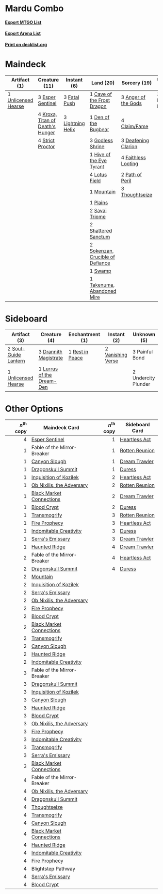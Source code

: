# Mardu Combo

#### [Export MTGO List](../collection/Mardu%20Combo/Mardu%20Combo.txt)
#### [Export Arena List](../collection/Mardu%20Combo/Mardu%20Combo_arena.txt)
#### [Print on decklist.org](http://decklist.org/?deckmain=3%09Anger%20of%20the%20Gods%0A3%09Blightstep%20Pathway%0A1%09Cave%20of%20the%20Frost%20Dragon%0A4%09Claim/Fame%0A3%09Deafening%20Clarion%0A1%09Den%20of%20the%20Bugbear%0A3%09Esper%20Sentinel%0A4%09Faithless%20Looting%0A3%09Fatal%20Push%0A3%09Godless%20Shrine%0A1%09Hive%20of%20the%20Eye%20Tyrant%0A4%09Kroxa,%20Titan%20of%20Death's%20Hunger%0A3%09Lightning%20Helix%0A4%09Lotus%20Field%0A1%09Mountain%0A2%09Path%20of%20Peril%0A1%09Plains%0A2%09Savai%20Triome%0A2%09Shattered%20Sanctum%0A2%09Sokenzan,%20Crucible%20of%20Defiance%0A4%09Strict%20Proctor%0A1%09Swamp%0A1%09Takenuma,%20Abandoned%20Mire%0A3%09Thoughtseize%0A1%09Unlicensed%20Hearse&deckside=3%09Drannith%20Magistrate%0A1%09Lurrus%20of%20the%20Dream-Den%0A3%09Painful%20Bond%0A1%09Rest%20in%20Peace%0A2%09Soul-Guide%20Lantern%0A2%09Undercity%20Plunder%0A1%09Unlicensed%20Hearse%0A2%09Vanishing%20Verse)
# Maindeck

|                                         Artifact (1)                                         |                                               Creature (11)                                               |                                        Instant (6)                                         |                                                 Land (20)                                                 |                                         Sorcery (19)                                         |    Unknown (3)     |
|----------------------------------------------------------------------------------------------|-----------------------------------------------------------------------------------------------------------|--------------------------------------------------------------------------------------------|-----------------------------------------------------------------------------------------------------------|----------------------------------------------------------------------------------------------|--------------------|
|1 [Unlicensed Hearse](http://gatherer.wizards.com/Pages/Card/Details.aspx?multiverseid=555447)|3 [Esper Sentinel](http://gatherer.wizards.com/Pages/Card/Details.aspx?multiverseid=522088)                |3 [Fatal Push](http://gatherer.wizards.com/Pages/Card/Details.aspx?multiverseid=423724)     |1 [Cave of the Frost Dragon](http://gatherer.wizards.com/Pages/Card/Details.aspx?multiverseid=527540)      |3 [Anger of the Gods](http://gatherer.wizards.com/Pages/Card/Details.aspx?multiverseid=438682)|3 Blightstep Pathway|
|                                                                                              |4 [Kroxa, Titan of Death's Hunger](http://gatherer.wizards.com/Pages/Card/Details.aspx?multiverseid=476472)|3 [Lightning Helix](http://gatherer.wizards.com/Pages/Card/Details.aspx?multiverseid=249386)|1 [Den of the Bugbear](http://gatherer.wizards.com/Pages/Card/Details.aspx?multiverseid=527541)            |4 [Claim/Fame](http://gatherer.wizards.com/Pages/Card/Details.aspx?multiverseid=430839)       |                    |
|                                                                                              |4 [Strict Proctor](http://gatherer.wizards.com/Pages/Card/Details.aspx?multiverseid=513510)                |                                                                                            |3 [Godless Shrine](http://gatherer.wizards.com/Pages/Card/Details.aspx?multiverseid=405099)                |3 [Deafening Clarion](http://gatherer.wizards.com/Pages/Card/Details.aspx?multiverseid=452915)|                    |
|                                                                                              |                                                                                                           |                                                                                            |1 [Hive of the Eye Tyrant](http://gatherer.wizards.com/Pages/Card/Details.aspx?multiverseid=527545)        |4 [Faithless Looting](http://gatherer.wizards.com/Pages/Card/Details.aspx?multiverseid=389512)|                    |
|                                                                                              |                                                                                                           |                                                                                            |4 [Lotus Field](http://gatherer.wizards.com/Pages/Card/Details.aspx?multiverseid=467003)                   |2 [Path of Peril](http://gatherer.wizards.com/Pages/Card/Details.aspx?multiverseid=540974)    |                    |
|                                                                                              |                                                                                                           |                                                                                            |1 [Mountain](http://gatherer.wizards.com/Pages/Card/Details.aspx?multiverseid=439859)                      |3 [Thoughtseize](http://gatherer.wizards.com/Pages/Card/Details.aspx?multiverseid=438676)     |                    |
|                                                                                              |                                                                                                           |                                                                                            |1 [Plains](http://gatherer.wizards.com/Pages/Card/Details.aspx?multiverseid=439856)                        |                                                                                              |                    |
|                                                                                              |                                                                                                           |                                                                                            |2 [Savai Triome](http://gatherer.wizards.com/Pages/Card/Details.aspx?multiverseid=479773)                  |                                                                                              |                    |
|                                                                                              |                                                                                                           |                                                                                            |2 [Shattered Sanctum](http://gatherer.wizards.com/Pages/Card/Details.aspx?multiverseid=541140)             |                                                                                              |                    |
|                                                                                              |                                                                                                           |                                                                                            |2 [Sokenzan, Crucible of Defiance](http://gatherer.wizards.com/Pages/Card/Details.aspx?multiverseid=548589)|                                                                                              |                    |
|                                                                                              |                                                                                                           |                                                                                            |1 [Swamp](http://gatherer.wizards.com/Pages/Card/Details.aspx?multiverseid=439858)                         |                                                                                              |                    |
|                                                                                              |                                                                                                           |                                                                                            |1 [Takenuma, Abandoned Mire](http://gatherer.wizards.com/Pages/Card/Details.aspx?multiverseid=548591)      |                                                                                              |                    |


# Sideboard

|                                         Artifact (3)                                          |                                            Creature (4)                                            |                                     Enchantment (1)                                      |                                        Instant (2)                                         |    Unknown (5)    |
|-----------------------------------------------------------------------------------------------|----------------------------------------------------------------------------------------------------|------------------------------------------------------------------------------------------|--------------------------------------------------------------------------------------------|-------------------|
|2 [Soul-Guide Lantern](http://gatherer.wizards.com/Pages/Card/Details.aspx?multiverseid=476488)|3 [Drannith Magistrate](http://gatherer.wizards.com/Pages/Card/Details.aspx?multiverseid=479531)    |1 [Rest in Peace](http://gatherer.wizards.com/Pages/Card/Details.aspx?multiverseid=442021)|2 [Vanishing Verse](http://gatherer.wizards.com/Pages/Card/Details.aspx?multiverseid=513736)|3 Painful Bond     |
|1 [Unlicensed Hearse](http://gatherer.wizards.com/Pages/Card/Details.aspx?multiverseid=555447) |1 [Lurrus of the Dream-Den](http://gatherer.wizards.com/Pages/Card/Details.aspx?multiverseid=479746)|                                                                                          |                                                                                            |2 Undercity Plunder|


# Other Options

|*n*<sup>th</sup> copy|                                           Maindeck Card                                            |*n*<sup>th</sup> copy|                                     Sideboard Card                                      |
|--------------------:|----------------------------------------------------------------------------------------------------|--------------------:|-----------------------------------------------------------------------------------------|
|                    4|[Esper Sentinel](http://gatherer.wizards.com/Pages/Card/Details.aspx?multiverseid=522088)           |                    1|[Heartless Act](http://gatherer.wizards.com/Pages/Card/Details.aspx?multiverseid=479611) |
|                    1|Fable of the Mirror-Breaker                                                                         |                    1|[Rotten Reunion](http://gatherer.wizards.com/Pages/Card/Details.aspx?multiverseid=534893)|
|                    1|[Canyon Slough](http://gatherer.wizards.com/Pages/Card/Details.aspx?multiverseid=426941)            |                    1|[Dream Trawler](http://gatherer.wizards.com/Pages/Card/Details.aspx?multiverseid=476465) |
|                    1|[Dragonskull Summit](http://gatherer.wizards.com/Pages/Card/Details.aspx?multiverseid=420909)       |                    1|[Duress](http://gatherer.wizards.com/Pages/Card/Details.aspx?multiverseid=14557)         |
|                    1|[Inquisition of Kozilek](http://gatherer.wizards.com/Pages/Card/Details.aspx?multiverseid=416897)   |                    2|[Heartless Act](http://gatherer.wizards.com/Pages/Card/Details.aspx?multiverseid=479611) |
|                    1|[Ob Nixilis, the Adversary](http://gatherer.wizards.com/Pages/Card/Details.aspx?multiverseid=555407)|                    2|[Rotten Reunion](http://gatherer.wizards.com/Pages/Card/Details.aspx?multiverseid=534893)|
|                    1|[Black Market Connections](http://gatherer.wizards.com/Pages/Card/Details.aspx?multiverseid=566960) |                    2|[Dream Trawler](http://gatherer.wizards.com/Pages/Card/Details.aspx?multiverseid=476465) |
|                    1|[Blood Crypt](http://gatherer.wizards.com/Pages/Card/Details.aspx?multiverseid=97102)               |                    2|[Duress](http://gatherer.wizards.com/Pages/Card/Details.aspx?multiverseid=14557)         |
|                    1|[Transmogrify](http://gatherer.wizards.com/Pages/Card/Details.aspx?multiverseid=485490)             |                    3|[Rotten Reunion](http://gatherer.wizards.com/Pages/Card/Details.aspx?multiverseid=534893)|
|                    1|[Fire Prophecy](http://gatherer.wizards.com/Pages/Card/Details.aspx?multiverseid=479636)            |                    3|[Heartless Act](http://gatherer.wizards.com/Pages/Card/Details.aspx?multiverseid=479611) |
|                    1|[Indomitable Creativity](http://gatherer.wizards.com/Pages/Card/Details.aspx?multiverseid=423752)   |                    3|[Duress](http://gatherer.wizards.com/Pages/Card/Details.aspx?multiverseid=14557)         |
|                    1|[Serra's Emissary](http://gatherer.wizards.com/Pages/Card/Details.aspx?multiverseid=522106)         |                    3|[Dream Trawler](http://gatherer.wizards.com/Pages/Card/Details.aspx?multiverseid=476465) |
|                    1|[Haunted Ridge](http://gatherer.wizards.com/Pages/Card/Details.aspx?multiverseid=535061)            |                    4|[Dream Trawler](http://gatherer.wizards.com/Pages/Card/Details.aspx?multiverseid=476465) |
|                    2|Fable of the Mirror-Breaker                                                                         |                    4|[Heartless Act](http://gatherer.wizards.com/Pages/Card/Details.aspx?multiverseid=479611) |
|                    2|[Dragonskull Summit](http://gatherer.wizards.com/Pages/Card/Details.aspx?multiverseid=420909)       |                    4|[Duress](http://gatherer.wizards.com/Pages/Card/Details.aspx?multiverseid=14557)         |
|                    2|[Mountain](http://gatherer.wizards.com/Pages/Card/Details.aspx?multiverseid=439859)                 |                     |                                                                                         |
|                    2|[Inquisition of Kozilek](http://gatherer.wizards.com/Pages/Card/Details.aspx?multiverseid=416897)   |                     |                                                                                         |
|                    2|[Serra's Emissary](http://gatherer.wizards.com/Pages/Card/Details.aspx?multiverseid=522106)         |                     |                                                                                         |
|                    2|[Ob Nixilis, the Adversary](http://gatherer.wizards.com/Pages/Card/Details.aspx?multiverseid=555407)|                     |                                                                                         |
|                    2|[Fire Prophecy](http://gatherer.wizards.com/Pages/Card/Details.aspx?multiverseid=479636)            |                     |                                                                                         |
|                    2|[Blood Crypt](http://gatherer.wizards.com/Pages/Card/Details.aspx?multiverseid=97102)               |                     |                                                                                         |
|                    2|[Black Market Connections](http://gatherer.wizards.com/Pages/Card/Details.aspx?multiverseid=566960) |                     |                                                                                         |
|                    2|[Transmogrify](http://gatherer.wizards.com/Pages/Card/Details.aspx?multiverseid=485490)             |                     |                                                                                         |
|                    2|[Canyon Slough](http://gatherer.wizards.com/Pages/Card/Details.aspx?multiverseid=426941)            |                     |                                                                                         |
|                    2|[Haunted Ridge](http://gatherer.wizards.com/Pages/Card/Details.aspx?multiverseid=535061)            |                     |                                                                                         |
|                    2|[Indomitable Creativity](http://gatherer.wizards.com/Pages/Card/Details.aspx?multiverseid=423752)   |                     |                                                                                         |
|                    3|Fable of the Mirror-Breaker                                                                         |                     |                                                                                         |
|                    3|[Dragonskull Summit](http://gatherer.wizards.com/Pages/Card/Details.aspx?multiverseid=420909)       |                     |                                                                                         |
|                    3|[Inquisition of Kozilek](http://gatherer.wizards.com/Pages/Card/Details.aspx?multiverseid=416897)   |                     |                                                                                         |
|                    3|[Canyon Slough](http://gatherer.wizards.com/Pages/Card/Details.aspx?multiverseid=426941)            |                     |                                                                                         |
|                    3|[Haunted Ridge](http://gatherer.wizards.com/Pages/Card/Details.aspx?multiverseid=535061)            |                     |                                                                                         |
|                    3|[Blood Crypt](http://gatherer.wizards.com/Pages/Card/Details.aspx?multiverseid=97102)               |                     |                                                                                         |
|                    3|[Ob Nixilis, the Adversary](http://gatherer.wizards.com/Pages/Card/Details.aspx?multiverseid=555407)|                     |                                                                                         |
|                    3|[Fire Prophecy](http://gatherer.wizards.com/Pages/Card/Details.aspx?multiverseid=479636)            |                     |                                                                                         |
|                    3|[Indomitable Creativity](http://gatherer.wizards.com/Pages/Card/Details.aspx?multiverseid=423752)   |                     |                                                                                         |
|                    3|[Transmogrify](http://gatherer.wizards.com/Pages/Card/Details.aspx?multiverseid=485490)             |                     |                                                                                         |
|                    3|[Serra's Emissary](http://gatherer.wizards.com/Pages/Card/Details.aspx?multiverseid=522106)         |                     |                                                                                         |
|                    3|[Black Market Connections](http://gatherer.wizards.com/Pages/Card/Details.aspx?multiverseid=566960) |                     |                                                                                         |
|                    4|Fable of the Mirror-Breaker                                                                         |                     |                                                                                         |
|                    4|[Ob Nixilis, the Adversary](http://gatherer.wizards.com/Pages/Card/Details.aspx?multiverseid=555407)|                     |                                                                                         |
|                    4|[Dragonskull Summit](http://gatherer.wizards.com/Pages/Card/Details.aspx?multiverseid=420909)       |                     |                                                                                         |
|                    4|[Thoughtseize](http://gatherer.wizards.com/Pages/Card/Details.aspx?multiverseid=438676)             |                     |                                                                                         |
|                    4|[Transmogrify](http://gatherer.wizards.com/Pages/Card/Details.aspx?multiverseid=485490)             |                     |                                                                                         |
|                    4|[Canyon Slough](http://gatherer.wizards.com/Pages/Card/Details.aspx?multiverseid=426941)            |                     |                                                                                         |
|                    4|[Black Market Connections](http://gatherer.wizards.com/Pages/Card/Details.aspx?multiverseid=566960) |                     |                                                                                         |
|                    4|[Haunted Ridge](http://gatherer.wizards.com/Pages/Card/Details.aspx?multiverseid=535061)            |                     |                                                                                         |
|                    4|[Indomitable Creativity](http://gatherer.wizards.com/Pages/Card/Details.aspx?multiverseid=423752)   |                     |                                                                                         |
|                    4|[Fire Prophecy](http://gatherer.wizards.com/Pages/Card/Details.aspx?multiverseid=479636)            |                     |                                                                                         |
|                    4|Blightstep Pathway                                                                                  |                     |                                                                                         |
|                    4|[Serra's Emissary](http://gatherer.wizards.com/Pages/Card/Details.aspx?multiverseid=522106)         |                     |                                                                                         |
|                    4|[Blood Crypt](http://gatherer.wizards.com/Pages/Card/Details.aspx?multiverseid=97102)               |                     |                                                                                         |

